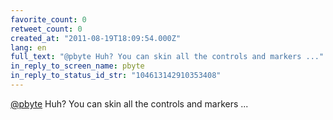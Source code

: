 ```yaml
---
favorite_count: 0
retweet_count: 0
created_at: "2011-08-19T18:09:54.000Z"
lang: en
full_text: "@pbyte Huh? You can skin all the controls and markers ..."
in_reply_to_screen_name: pbyte
in_reply_to_status_id_str: "104613142910353408"
---
```


[@pbyte](https://twitter.com/pbyte) Huh? You can skin all the controls and
markers ...

